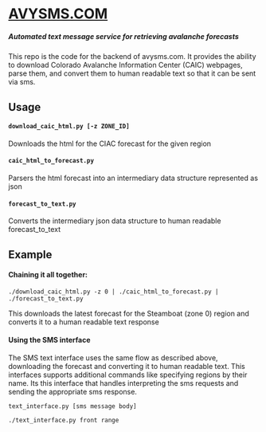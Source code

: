 # [AVYSMS.COM](http://www.avysms.com/)

##### Automated text message service for retrieving avalanche forecasts

This repo is the code for the backend of avysms.com. It provides the ability to download Colorado Avalanche Information Center (CAIC) webpages, parse them, and convert them to human readable text so that it can be sent via sms.

## Usage

#### `download_caic_html.py [-z ZONE_ID]`
Downloads the html for the CIAC forecast for the given region

#### `caic_html_to_forecast.py`
Parsers the html forecast into an intermediary data structure represented as json

#### `forecast_to_text.py`
Converts the intermediary json data structure to human readable forecast_to_text

## Example

#### Chaining it all together:

`./download_caic_html.py -z 0 | ./caic_html_to_forecast.py | ./forecast_to_text.py`

This downloads the latest forecast for the Steamboat (zone 0) region and converts it to a human readable text response

#### Using the SMS interface

The SMS text interface uses the same flow as described above, downloading the forecast and converting it to human readable text. This interfaces supports additional commands like specifying regions by their name. Its this interface that handles interpreting the sms requests and sending the appropriate sms response.

`text_interface.py [sms message body]`

`./text_interface.py front range`
